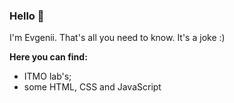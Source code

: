 ### Hello 👋


I'm Evgenii. That's all you need to know.
It's a joke :)

**Here you can find:**
- ITMO lab's;
- some HTML, CSS and JavaScript
